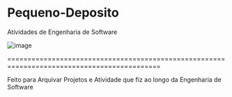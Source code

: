 # Pequeno-Deposito
Atividades de Engenharia de Software

![image](https://giffiles.alphacoders.com/360/36032.gif)

============================================================================================

Feito para Arquivar Projetos e Atividade que fiz ao longo da Engenharia de Software
